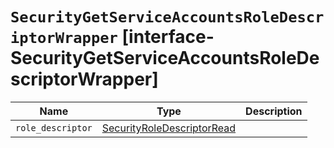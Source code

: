 # `SecurityGetServiceAccountsRoleDescriptorWrapper` [interface-SecurityGetServiceAccountsRoleDescriptorWrapper]

| Name | Type | Description |
| - | - | - |
| `role_descriptor` | [SecurityRoleDescriptorRead](./SecurityRoleDescriptorRead.md) | &nbsp; |
